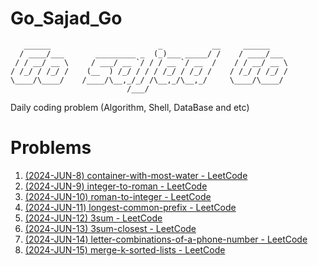 # Go_Sajad_Go
```
   ______                        _           __     ______    
  / ____/___       _________ _  (_)___ _____/ /    / ____/___ 
 / / __/ __ \     / ___/ __ `/ / / __ `/ __  /    / / __/ __ \ 
/ /_/ / /_/ /    (__  ) /_/ / / / /_/ / /_/ /    / /_/ / /_/ /
\____/\____/    /____/\__,_/_/ /\__,_/\__,_/     \____/\____/ 
                          /___/                               
```
Daily coding problem (Algorithm, Shell, DataBase and etc)

# Problems
1. [(2024-JUN-8) container-with-most-water - LeetCode ](https://leetcode.com/problems/container-with-most-water/description/)
2. [(2024-JUN-9) integer-to-roman - LeetCode ](https://leetcode.com/problems/integer-to-roman/description/)
3. [(2024-JUN-10) roman-to-integer - LeetCode ](https://leetcode.com/problems/roman-to-integer/description/)
4. [(2024-JUN-11) longest-common-prefix - LeetCode ](https://leetcode.com/problems/longest-common-prefix/description/)
5. [(2024-JUN-12) 3sum - LeetCode ](https://leetcode.com/problems/3sum/description/)
6. [(2024-JUN-13) 3sum-closest - LeetCode ](https://leetcode.com/problems/3sum-closest/description/)
7. [(2024-JUN-14) letter-combinations-of-a-phone-number - LeetCode ](https://leetcode.com/problems/letter-combinations-of-a-phone-number/description/)
8. [(2024-JUN-15) merge-k-sorted-lists - LeetCode ](https://leetcode.com/problems/merge-k-sorted-lists/description/)